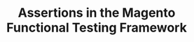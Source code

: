 ---
layout: default
group: mftf
title: Assertions in the Magento Functional Testing Framework
version: 2.3
github_link: magento-functional-testing-framework/2.0/test/assertions.md
functional_areas:
 - Testing
---